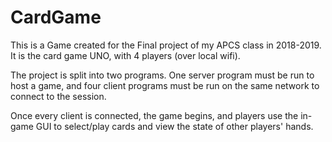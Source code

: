 # CardGame

This is a Game created for the Final project of my APCS class in 2018-2019.
It is the card game UNO, with 4 players (over local wifi).

The project is split into two programs. One server program must be run to host a game,
and four client programs must be run on the same network to connect to the session. 

Once every client is connected, the game begins, and players use the in-game GUI to select/play 
cards and view the state of other players' hands.

